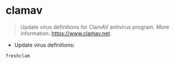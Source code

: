 # clamav

> Update virus definitions for ClamAV antivirus program.
> More information: <https://www.clamav.net>.

- Update virus definitions:

`freshclam`
